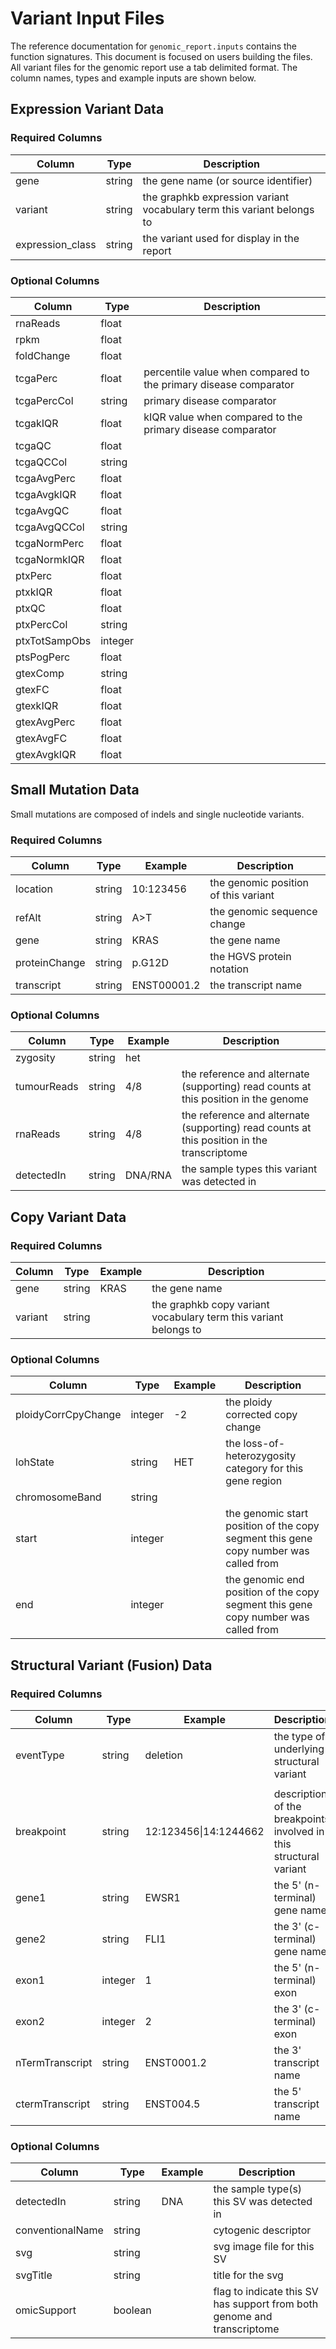 # Variant Input Files

The reference documentation for `genomic_report.inputs` contains the function signatures. This
document is focused on users building the files. All variant files for the genomic report
use a tab delimited format. The column names, types and example inputs are shown below.

## Expression Variant Data

### Required Columns

| Column           | Type   | Description                                                            |
| ---------------- | ------ | ---------------------------------------------------------------------- |
| gene             | string | the gene name (or source identifier)                                   |
| variant          | string | the graphkb expression variant vocabulary term this variant belongs to |
| expression_class | string | the variant used for display in the report                             |


### Optional Columns


| Column        | Type    | Description                                                      |
| ------------- | ------- | ---------------------------------------------------------------- |
| rnaReads      | float   |                                                                  |
| rpkm          | float   |                                                                  |
| foldChange    | float   |                                                                  |
| tcgaPerc      | float   | percentile value when compared to the primary disease comparator |
| tcgaPercCol   | string  | primary disease comparator                                       |
| tcgakIQR      | float   | kIQR value when compared to the primary disease comparator       |
| tcgaQC        | float   |                                                                  |
| tcgaQCCol     | string  |                                                                  |
| tcgaAvgPerc   | float   |                                                                  |
| tcgaAvgkIQR   | float   |                                                                  |
| tcgaAvgQC     | float   |                                                                  |
| tcgaAvgQCCol  | string  |                                                                  |
| tcgaNormPerc  | float   |                                                                  |
| tcgaNormkIQR  | float   |                                                                  |
| ptxPerc       | float   |                                                                  |
| ptxkIQR       | float   |                                                                  |
| ptxQC         | float   |                                                                  |
| ptxPercCol    | string  |                                                                  |
| ptxTotSampObs | integer |                                                                  |
| ptsPogPerc    | float   |                                                                  |
| gtexComp      | string  |                                                                  |
| gtexFC        | float   |                                                                  |
| gtexkIQR      | float   |                                                                  |
| gtexAvgPerc   | float   |                                                                  |
| gtexAvgFC     | float   |                                                                  |
| gtexAvgkIQR   | float   |                                                                  |

## Small Mutation Data

Small mutations are composed of indels and single nucleotide variants.

### Required Columns

| Column        | Type   | Example     | Description                          |
| ------------- | ------ | ----------- | ------------------------------------ |
| location      | string | 10:123456   | the genomic position of this variant |
| refAlt        | string | A>T         | the genomic sequence change          |
| gene          | string | KRAS        | the gene name                        |
| proteinChange | string | p.G12D      | the HGVS protein notation            |
| transcript    | string | ENST00001.2 | the transcript name                  |


### Optional Columns

| Column      | Type   | Example | Description                                                                                |
| ----------- | ------ | ------- | ------------------------------------------------------------------------------------------ |
| zygosity    | string | het     |                                                                                            |
| tumourReads | string | 4/8     | the reference and alternate (supporting) read counts at this position in the genome        |
| rnaReads    | string | 4/8     | the reference and alternate (supporting) read counts at this position in the transcriptome |
| detectedIn  | string | DNA/RNA | the sample types this variant was detected in                                              |

## Copy Variant Data


### Required Columns

| Column  | Type   | Example | Description                                                      |
| ------- | ------ | ------- | ---------------------------------------------------------------- |
| gene    | string | KRAS    | the gene name                                                    |
| variant | string |         | the graphkb copy variant vocabulary term this variant belongs to |


### Optional Columns

| Column              | Type    | Example | Description                                                                          |
| ------------------- | ------- | ------- | ------------------------------------------------------------------------------------ |
| ploidyCorrCpyChange | integer | -2      | the ploidy corrected copy change                                                     |
| lohState            | string  | HET     | the loss-of-heterozygosity category for this gene region                             |
| chromosomeBand      | string  |         |                                                                                      |
| start               | integer |         | the genomic start position of the copy segment this gene copy number was called from |
| end                 | integer |         | the genomic end position of the copy segment this gene copy number was called from   |


## Structural Variant (Fusion) Data

### Required Columns

| Column          | Type    | Example               | Description                                                        |
| --------------- | ------- | --------------------- | ------------------------------------------------------------------ |
| eventType       | string  | deletion              | the type of underlying structural variant                          |
|                 |
| breakpoint      | string  | 12:123456\|14:1244662 | description of the breakpoints involved in this structural variant |
| gene1           | string  | EWSR1                 | the 5' (n-terminal) gene name                                      |
| gene2           | string  | FLI1                  | the 3' (c-terminal) gene name                                      |
| exon1           | integer | 1                     | the 5' (n-terminal) exon                                           |
| exon2           | integer | 2                     | the 3' (c-terminal) exon                                           |
| nTermTranscript | string  | ENST0001.2            | the 3' transcript name                                             |
| ctermTranscript | string  | ENST004.5             | the 5' transcript name                                             |

### Optional Columns


| Column           | Type    | Example | Description                                                             |
| ---------------- | ------- | ------- | ----------------------------------------------------------------------- |
| detectedIn       | string  | DNA     | the sample type(s) this SV was detected in                              |
| conventionalName | string  |         | cytogenic descriptor                                                    |
| svg              | string  |         | svg image file for this SV                                              |
| svgTitle         | string  |         | title for the svg                                                       |
| omicSupport      | boolean |         | flag to indicate this SV has support from both genome and transcriptome |

